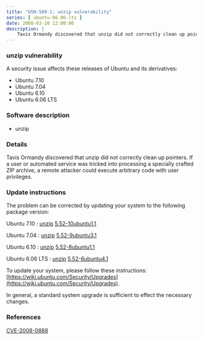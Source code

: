 ```yaml
---
title: "USN-589-1: unzip vulnerability"
series: [ ubuntu-06.06-lts ]
date: 2008-03-20 12:00:00
description: |
    Tavis Ormandy discovered that unzip did not correctly clean up pointers. If a user or automated service was tricked into processing a specially crafted ZIP archive, a remote attacker could execute arbitrary code with user privileges. 
--- 
```

 
### unzip vulnerability

A security issue affects these releases of Ubuntu and its derivatives:

* Ubuntu 7.10
* Ubuntu 7.04
* Ubuntu 6.10
* Ubuntu 6.06 LTS

### Software description

* unzip 

### Details

Tavis Ormandy discovered that unzip did not correctly clean up pointers. If a user or automated service was tricked into processing a specially crafted ZIP archive, a remote attacker could execute arbitrary code with user privileges. 

### Update instructions

The problem can be corrected by updating your system to the following package version:

Ubuntu 7.10
 : [unzip](https://launchpad.net/ubuntu/+source/unzip) <span> [5.52-10ubuntu1.1](https://launchpad.net/ubuntu/+source/unzip/5.52-10ubuntu1.1) </span> 

Ubuntu 7.04
 : [unzip](https://launchpad.net/ubuntu/+source/unzip) <span> [5.52-9ubuntu3.1](https://launchpad.net/ubuntu/+source/unzip/5.52-9ubuntu3.1) </span> 

Ubuntu 6.10
 : [unzip](https://launchpad.net/ubuntu/+source/unzip) <span> [5.52-8ubuntu1.1](https://launchpad.net/ubuntu/+source/unzip/5.52-8ubuntu1.1) </span> 

Ubuntu 6.06 LTS
 : [unzip](https://launchpad.net/ubuntu/+source/unzip) <span> [5.52-6ubuntu4.1](https://launchpad.net/ubuntu/+source/unzip/5.52-6ubuntu4.1) </span> 

To update your system, please follow these instructions: [https://wiki.ubuntu.com/Security/Upgrades](https://wiki.ubuntu.com/Security/Upgrades).

In general, a standard system upgrade is sufficient to effect the necessary changes. 

### References

 [CVE-2008-0888](http://people.ubuntu.com/~ubuntu-security/cve/CVE-2008-0888)
 
